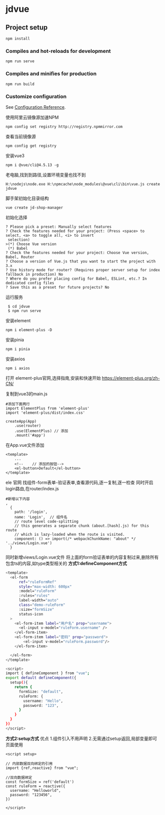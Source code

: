 # jdvue

## Project setup
```
npm install
```

### Compiles and hot-reloads for development
```
npm run serve
```

### Compiles and minifies for production
```
npm run build
```

### Customize configuration
See [Configuration Reference](https://cli.vuejs.org/config/).

使用阿里云镜像源加速NPM
```
npm config set registry http://registry.npmmirror.com
```

查看当前镜像源

```
npm config get registry
```

安装vue3
```
npm i @vue/cli@4.5.13 -g
```

老电脑,找到到路径,设置环境变量也找不到
```
H:\nodejs\node.exe H:\npmcache\node_modules\@vue\cli\bin\vue.js create jdvue
```

脚手架初始化目录结构
```
vue create jd-shop-manager
```

初始化选择
```
? Please pick a preset: Manually select features
? Check the features needed for your project: (Press <space> to select, <a> to toggle all, <i> to invert
 selection)
>(*) Choose Vue version
 (*) Babel
? Check the features needed for your project: Choose Vue version, Babel, Router
? Choose a version of Vue.js that you want to start the project with 3.x
? Use history mode for router? (Requires proper server setup for index fallback in production) No       
? Where do you prefer placing config for Babel, ESLint, etc.? In dedicated config files
? Save this as a preset for future projects? No
```

运行服务
```
 $ cd jdvue
 $ npm run serve
```

安装element
```
npm i element-plus -D
```

安装pinia
```
npm i pinia
```

安装axios
```
npm i axios
```

打开 element-plus官网,选择指南,安装和快速开始
https://element-plus.org/zh-CN/

复制到vue3的main.js
```
#添加下面两行
import ElementPlus from 'element-plus'
import 'element-plus/dist/index.css'

createApp(App)
    .use(router)
    .use(ElementPlus) // 添加
    .mount('#app')
```
在App.vue文件添加
```
<template>
	...
	<!--    // 添加的按钮-->
	<el-button>Default</el-button>
</template>
```

ele 官网 找组件-form表单-验证表单,查看源代码,逐一复制,逐一检查
同时开启login路由,在router/index.js
```
#新增以下内容
,
  {
    path: '/login',
    name: 'Login',  // 组件名
    // route level code-splitting
    // this generates a separate chunk (about.[hash].js) for this route
    // which is lazy-loaded when the route is visited.
    component: () => import(/* webpackChunkName: "about" */ '../views/Login.vue')
  }
```
同时新增views/Login.vue文件
将上面的form验证表单的内容复制过来,删除所有包含ts的内容,如type类型相关的
**方式1:defineComponent方式**
```bash
<template>
  <el-form
      ref="ruleFormRef"
      style="max-width: 600px"
      :model="ruleForm"
      :rules="rules"
      label-width="auto"
      class="demo-ruleForm"
      :size="formSize"
      status-icon
  >
    <el-form-item label="用户名" prop="username">
      <el-input v-model="ruleForm.username" />
    </el-form-item>
    <el-form-item label="密码" prop="password">
        <el-input v-model="ruleForm.password"/>
    </el-form-item>

  </el-form>
</template>

<script>
import { defineComponent } from "vue";
export default defineComponent({
  setup(){
    return {
      formSize: "default",
      ruleForm: {
        username: "Hello",
        password: "123",
      }
    }
  }
})
</script>
```

**方式2:setup方式**
优点
1.组件引入不用声明
2.无需通过setup返回,局部变量即可页面使用
```
<script setup>

// 内部数据双向绑定的引用
import {ref,reactive} from "vue";

//双向数据绑定
const formSize = ref('default')
const ruleForm = reactive({
  username: "Helloworld",
  password: "123456",
})

</script>
```



